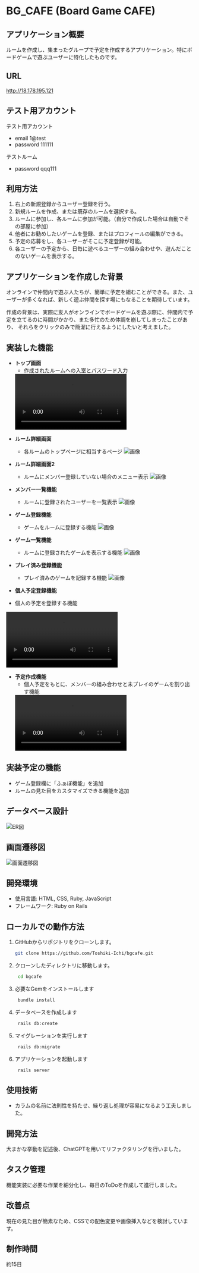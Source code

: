 # BG_CAFE (Board Game CAFE)

## アプリケーション概要
ルームを作成し、集まったグループで予定を作成するアプリケーション。特にボードゲームで遊ぶユーザーに特化したものです。

## URL
http://18.178.195.121

## テスト用アカウント
テスト用アカウント 
- email 1@test
- password 111111

テストルーム
- password qqq111

## 利用方法
1. 右上の新規登録からユーザー登録を行う。
2. 新規ルームを作成、または既存のルームを選択する。
3. ルームに参加し、各ルームに参加が可能。（自分で作成した場合は自動でその部屋に参加）
4. 他者にお勧めしたいゲームを登録、またはプロフィールの編集ができる。
5. 予定の応募をし、各ユーザーがそこに予定登録が可能。
6. 各ユーザーの予定から、日毎に遊べるユーザーの組み合わせや、遊んだことのないゲームを表示する。

## アプリケーションを作成した背景
オンラインで仲間内で遊ぶ人たちが、簡単に予定を組むことができる。また、ユーザーが多くなれば、新しく遊ぶ仲間を探す場にもなることを期待しています。

作成の背景は、実際に友人がオンラインでボードゲームを遊ぶ際に、仲間内で予定を立てるのに時間がかかり、また多忙のため体調を崩してしまったことがあり、
それらをクリックのみで簡潔に行えるようにしたいと考えました。
## 実装した機能

- **トップ画面**
  - 作成されたルームへの入室とパスワード入力
  <video src="image_for_README/トップ画面からパスワード入力.mp4" controls>
  お使いのブラウザは動画タグをサポートしていません。
</video>

- **ルーム詳細画面**
  - 各ルームのトップページに相当するページ ![画像](image_for_README/トップ画面.png)

- **ルーム詳細画面2**
  - ルームにメンバー登録していない場合のメニュー表示 ![画像](image_for_README/トップページ未参加時.png)

- **メンバー一覧機能**
  - ルームに登録されたユーザーを一覧表示 ![画像](image_for_README/メンバー一覧機能.jpg)

- **ゲーム登録機能**
  - ゲームをルームに登録する機能 ![画像](image_for_README/ゲーム登録機能.png)

- **ゲーム一覧機能**
  - ルームに登録されたゲームを表示する機能 ![画像](image_for_README/ゲーム一覧機能.jpg)

- **プレイ済み登録機能**
  - プレイ済みのゲームを記録する機能 ![画像](image_for_README/プレイ済み登録機能.jpg)

- **個人予定登録機能**
 - 個人の予定を登録する機能
  <video src="image_for_README/個人予定登録機能.mp4" controls>
  お使いのブラウザは動画タグをサポートしていません。
</video>

- **予定作成機能**
  - 個人予定をもとに、メンバーの組み合わせと未プレイのゲームを割り出す機能
  <video src="image_for_README/予定作成機能.mp4" controls>
  お使いのブラウザは動画タグをサポートしていません。
</video>

## 実装予定の機能
- ゲーム登録欄に「ふぁぼ機能」を追加
- ルームの見た目をカスタマイズできる機能を追加

## データベース設計
![ER図](image_for_README/bgcafe.png)

## 画面遷移図
![画面遷移図](image_for_README/diagrams.png)

## 開発環境
- 使用言語: HTML, CSS, Ruby, JavaScript
- フレームワーク: Ruby on Rails

## ローカルでの動作方法
1. GitHubからリポジトリをクローンします。
   ```bash
   git clone https://github.com/Toshiki-Ichi/bgcafe.git
2. クローンしたディレクトリに移動します。
   ```bash
    cd bgcafe
3. 必要なGemをインストールします
   ```bash
    bundle install
4. データベースを作成します   
   ```bash
    rails db:create
5. マイグレーションを実行します
   ```bash
    rails db:migrate
6. アプリケーションを起動します
   ```bash
    rails server
## 使用技術
- カラムの名前に法則性を持たせ、繰り返し処理が容易になるよう工夫しました。

## 開発方法
大まかな挙動を記述後、ChatGPTを用いてリファクタリングを行いました。

## タスク管理
機能実装に必要な作業を細分化し、毎日のToDoを作成して進行しました。

## 改善点
現在の見た目が簡素なため、CSSでの配色変更や画像挿入などを検討しています。

## 制作時間
約15日